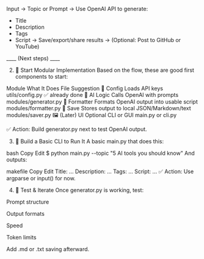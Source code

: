 Input → Topic or Prompt
→ Use OpenAI API to generate:
   - Title
   - Description
   - Tags
   - Script
→ Save/export/share results
→ (Optional: Post to GitHub or YouTube)

____ (Next steps) ____

2. 🧩 Start Modular Implementation
Based on the flow, these are good first components to start:

Module	What It Does	File Suggestion
🔑 Config	Loads API keys	utils/config.py ✅ already done
🧠 AI Logic	Calls OpenAI with prompts	modules/generator.py
📝 Formatter	Formats OpenAI output into usable script	modules/formatter.py
💾 Save	Stores output to local JSON/Markdown/text	modules/saver.py
🖼️ (Later) UI	Optional CLI or GUI	main.py or cli.py

✅ Action: Build generator.py next to test OpenAI output.

3. 🚀 Build a Basic CLI to Run It
A basic main.py that does this:

bash
Copy
Edit
$ python main.py --topic "5 AI tools you should know"
And outputs:

makefile
Copy
Edit
Title: ...
Description: ...
Tags: ...
Script: ...
✅ Action: Use argparse or input() for now.

4. 🧪 Test & Iterate
Once generator.py is working, test:

Prompt structure

Output formats

Speed

Token limits

Add .md or .txt saving afterward.